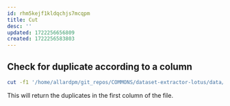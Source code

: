 ```yaml
---
id: rhm5kejf1kldqchjs7mcqpm
title: Cut
desc: ''
updated: 1722256656809
created: 1722256583803
---
```


## Check for duplicate according to a column

```bash
cut -f1 '/home/allardpm/git_repos/COMMONS/dataset-extractor-lotus/data/230106_frozen_metadata_for_mines.csv' | sort | uniq -d
```
This will return the duplicates in the first column of the file.

